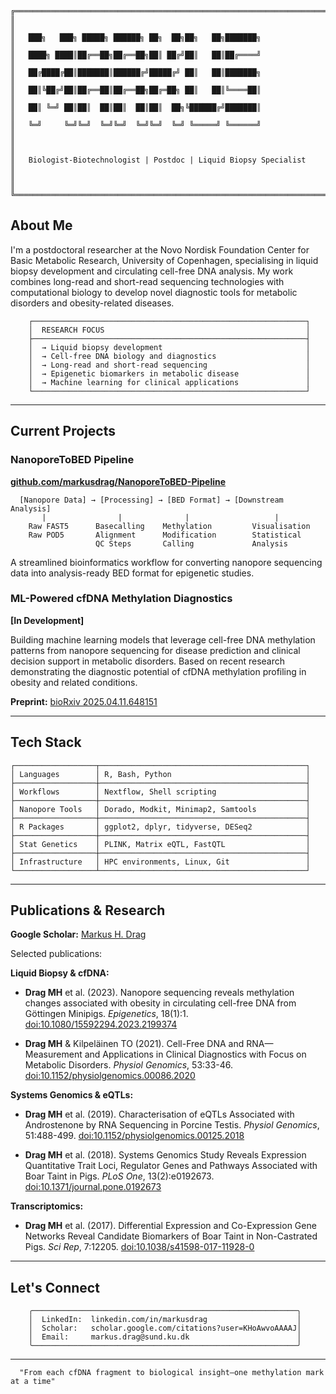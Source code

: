 ```
╔═══════════════════════════════════════════════════════════════════════╗
║                                                                       ║
║   ███╗   ███╗ █████╗ ██████╗ ██╗  ██╗██╗   ██╗███████╗              ║
║   ████╗ ████║██╔══██╗██╔══██╗██║ ██╔╝██║   ██║██╔════╝              ║
║   ██╔████╔██║███████║██████╔╝█████╔╝ ██║   ██║███████╗              ║
║   ██║╚██╔╝██║██╔══██║██╔══██╗██╔═██╗ ██║   ██║╚════██║              ║
║   ██║ ╚═╝ ██║██║  ██║██║  ██║██║  ██╗╚██████╔╝███████║              ║
║   ╚═╝     ╚═╝╚═╝  ╚═╝╚═╝  ╚═╝╚═╝  ╚═╝ ╚═════╝ ╚══════╝              ║
║                                                                       ║
║   Biologist-Biotechnologist | Postdoc | Liquid Biopsy Specialist    ║
║                                                                       ║
╚═══════════════════════════════════════════════════════════════════════╝
```

## About Me

I'm a postdoctoral researcher at the Novo Nordisk Foundation Center for 
Basic Metabolic Research, University of Copenhagen, specialising in liquid 
biopsy development and circulating cell-free DNA analysis. My work combines 
long-read and short-read sequencing technologies with computational biology 
to develop novel diagnostic tools for metabolic disorders and obesity-related 
diseases.

```
    ┌─────────────────────────────────────────────────────────────┐
    │  RESEARCH FOCUS                                             │
    ├─────────────────────────────────────────────────────────────┤
    │  → Liquid biopsy development                                │
    │  → Cell-free DNA biology and diagnostics                    │
    │  → Long-read and short-read sequencing                      │
    │  → Epigenetic biomarkers in metabolic disease               │
    │  → Machine learning for clinical applications               │
    └─────────────────────────────────────────────────────────────┘
```

---

## Current Projects

### NanoporeToBED Pipeline
**[github.com/markusdrag/NanoporeToBED-Pipeline](https://github.com/markusdrag/NanoporeToBED-Pipeline)**

```
  [Nanopore Data] → [Processing] → [BED Format] → [Downstream Analysis]
       |                |              |                   |
    Raw FAST5      Basecalling    Methylation         Visualisation
    Raw POD5       Alignment      Modification        Statistical
                   QC Steps       Calling             Analysis
```

A streamlined bioinformatics workflow for converting nanopore sequencing 
data into analysis-ready BED format for epigenetic studies.

### ML-Powered cfDNA Methylation Diagnostics
**[In Development]**

Building machine learning models that leverage cell-free DNA methylation 
patterns from nanopore sequencing for disease prediction and clinical 
decision support in metabolic disorders. Based on recent research 
demonstrating the diagnostic potential of cfDNA methylation profiling in 
obesity and related conditions.

**Preprint:** [bioRxiv 2025.04.11.648151](https://www.biorxiv.org/content/10.1101/2025.04.11.648151v1)

---

## Tech Stack

```
┌──────────────────┬──────────────────────────────────────────────┐
│ Languages        │ R, Bash, Python                              │
├──────────────────┼──────────────────────────────────────────────┤
│ Workflows        │ Nextflow, Shell scripting                    │
├──────────────────┼──────────────────────────────────────────────┤
│ Nanopore Tools   │ Dorado, Modkit, Minimap2, Samtools           │
├──────────────────┼──────────────────────────────────────────────┤
│ R Packages       │ ggplot2, dplyr, tidyverse, DESeq2            │
├──────────────────┼──────────────────────────────────────────────┤
│ Stat Genetics    │ PLINK, Matrix eQTL, FastQTL                  │
├──────────────────┼──────────────────────────────────────────────┤
│ Infrastructure   │ HPC environments, Linux, Git                 │
└──────────────────┴──────────────────────────────────────────────┘
```

---

## Publications & Research

**Google Scholar:** [Markus H. Drag](https://scholar.google.com/citations?user=KHoAwvoAAAAJ)

Selected publications:

**Liquid Biopsy & cfDNA:**
- **Drag MH** et al. (2023). Nanopore sequencing reveals methylation changes 
  associated with obesity in circulating cell-free DNA from Göttingen Minipigs. 
  *Epigenetics*, 18(1):1. [doi:10.1080/15592294.2023.2199374](https://doi.org/10.1080/15592294.2023.2199374)
  
- **Drag MH** & Kilpeläinen TO (2021). Cell-Free DNA and RNA—Measurement and 
  Applications in Clinical Diagnostics with Focus on Metabolic Disorders. 
  *Physiol Genomics*, 53:33-46. [doi:10.1152/physiolgenomics.00086.2020](https://doi.org/10.1152/physiolgenomics.00086.2020)

**Systems Genomics & eQTLs:**
- **Drag MH** et al. (2019). Characterisation of eQTLs Associated with 
  Androstenone by RNA Sequencing in Porcine Testis. *Physiol Genomics*, 51:488-499.
  [doi:10.1152/physiolgenomics.00125.2018](https://doi.org/10.1152/physiolgenomics.00125.2018)
  
- **Drag MH** et al. (2018). Systems Genomics Study Reveals Expression Quantitative 
  Trait Loci, Regulator Genes and Pathways Associated with Boar Taint in Pigs. 
  *PLoS One*, 13(2):e0192673. [doi:10.1371/journal.pone.0192673](https://doi.org/10.1371/journal.pone.0192673)

**Transcriptomics:**
- **Drag MH** et al. (2017). Differential Expression and Co-Expression Gene Networks 
  Reveal Candidate Biomarkers of Boar Taint in Non-Castrated Pigs. 
  *Sci Rep*, 7:12205. [doi:10.1038/s41598-017-11928-0](https://doi.org/10.1038/s41598-017-11928-0)

---

## Let's Connect

```
    ╭───────────────────────────────────────────────────────────╮
    │  LinkedIn:  linkedin.com/in/markusdrag                    │
    │  Scholar:   scholar.google.com/citations?user=KHoAwvoAAAAJ│
    │  Email:     markus.drag@sund.ku.dk                        │
    ╰───────────────────────────────────────────────────────────╯
```

---

```
  "From each cfDNA fragment to biological insight—one methylation mark at a time"
```
